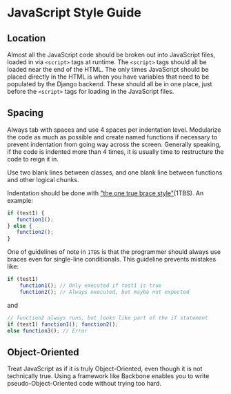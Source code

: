 JavaScript Style Guide
======================

Location
--------
Almost all the JavaScript code should be broken out into JavaScript files, loaded in via `<script>`
tags at runtime. The `<script>` tags should all be loaded near the end of the HTML. The only times
JavaScript should be placed directly in the HTML is when you have variables that need to be populated
by the Django backend. These should all be in one place, just before the `<script>` tags for loading
in the JavaScript files.

Spacing
-------
Always tab with spaces and use 4 spaces per indentation level. Modularize the code as much as
possible and create named functions if necessary to prevent indentation from going way across the
screen. Generally speaking, if the code is indented more than 4 times, it is usually time to
restructure the code to reign it in.

Use two blank lines between classes, and one blank line between functions and other logical chunks.

Indentation should be done with
["the one true brace style"](http://en.wikipedia.org/wiki/Indent_style#Variant:_1TBS)(1TBS). An
example:
```javascript
if (test1) {
   function1();
} else {
   function2();
}
```

One of guidelines of note in `1TBS` is that the programmer should always use braces even for
single-line conditionals. This guideline prevents mistakes like:
```javascript
if (test1)
    function1(); // Only executed if test1 is true
    function2(); // Always executed, but maybe not expected
```
and
```javascript
// function2 always runs, but looks like part of the if statement
if (test1) function1(); function2();
else function3(); // Error
```

Object-Oriented
---------------
Treat JavaScript as if it is truly Object-Oriented, even though it is not technically true. Using a
framework like Backbone enables you to write pseudo-Object-Oriented code without trying too hard.

